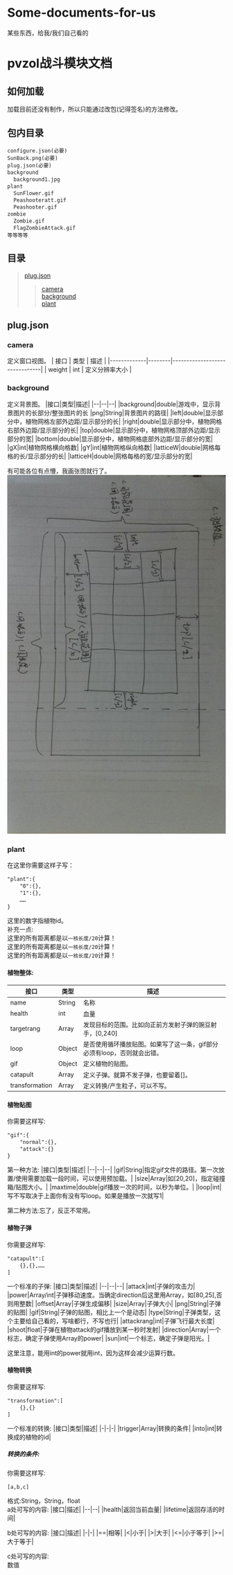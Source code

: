 # Some-documents-for-us
某些东西，给我/我们自己看的
# pvzol战斗模块文档
## 如何加载
加载目前还没有制作，所以只能通过改包(记得签名)的方法修改。
## 包内目录
```
configure.json(必要)
SunBack.png(必要)
plug.json(必要)
background
  background1.jpg
plant
  SunFlower.gif
  Peashooteratt.gif
  Peashooter.gif
zombie
  Zombie.gif
  FlagZombieAttack.gif
等等等等
```
## 目录
> [plug.json](https://github.com/AAswordman/Some-documents-for-us#plugjson)<br>
>> [camera](https://github.com/AAswordman/Some-documents-for-us#camera)<br>
>> [background](https://github.com/AAswordman/Some-documents-for-us#background)<br>
>> [plant](https://github.com/AAswordman/Some-documents-for-us#plant)<br>

## plug.json
### camera
定义窗口视图。
   | 接口       | 类型   | 描述                   |
   |-------------|--------|-------------------------------|
   | weight        | int | 定义分辨率大小      |
### background
定义背景图。
|接口|类型|描述|
|--|--|--|
|background|double|游戏中，显示背景图片的长部分/整张图片的长
|png|String|背景图片的路径|
|left|double|显示部分中，植物网格左部外边距/显示部分的长|
|right|double|显示部分中，植物网格右部外边距/显示部分的长|
|top|double|显示部分中，植物网格顶部外边距/显示部分的宽|
|bottom|double|显示部分中，植物网格底部外边距/显示部分的宽|
|gX|int|植物网格横向格数|
|gY|int|植物网格纵向格数|
|latticeW|double|网格每格的长/显示部分的长|
|latticeH|double|网格每格的宽/显示部分的宽|

有可能各位有点懵，我画张图就行了。
![](https://github.com/AAswordman/Some-documents-for-us/raw/master/-4164dc274539254f.jpg)
### plant
在这里你需要这样子写：
```
"plant":{
    "0":{},
    "1":{},
    ……
}
```
这里的数字指植物id。<br>
补充一点:<br>
这里的所有距离都是以`一核长度/20`计算！<br>
这里的所有距离都是以`一核长度/20`计算！<br>
这里的所有距离都是以`一核长度/20`计算！<br>
#### 植物整体:
|接口|类型|描述|
|--|--|--|
|name|String|名称|
|health|int|血量|
|targetrang|Array|发现目标的范围。比如向正前方发射子弹的豌豆射手，[0,240]|
|loop|Object|是否使用循环播放贴图。如果写了这一条，gif部分必须有loop，否则就会出错。|
|gif|Object|定义植物的贴图。|
|catapult|Array|定义子弹。就算不发子弹，也要留着[]。|
|transformation|Array|定义转换/产生粒子，可以不写。|

#### 植物贴图
你需要这样写:
```
"gif":{
    "normal":{},
    "attack":{}
}
```
第一种方法:
|接口|类型|描述|
|--|--|--|
|gif|String|指定gif文件的路径。第一次放置/使用需要加载一段时间，可以使用预加载。|
|size|Array|如[20,20]，指定碰撞箱/贴图大小。|
|maxtime|double|gif播放一次的时间，以秒为单位。|
|loop|int|写不写取决于上面你有没有写loop。如果是播放一次就写1|

第二种方法:忘了，反正不常用。

#### 植物子弹
你需要这样写:
```
"catapult":[
    {},{},……
]
```
一个标准的子弹:
|接口|类型|描述|
|--|--|--|
|attack|int|子弹的攻击力|
|power|Array/int|子弹移动速度。当确定direction后这里用Array，如[80,25],否则用整数|
|offset|Array|子弹生成偏移|
|size|Array|子弹大小|
|png|String|子弹的贴图|
|gif|String|子弹的贴图，相比上一个是动态|
|type|String|子弹类型，这个主要给自己看的，写啥都行，不写也行|
|attackrang|int|子弹飞行最大长度|
|shoot|float|子弹在植物attack的gif播放到某一秒时发射|
|direction|Array|一个标志，确定子弹使用Array的power|
|sun|int|一个标志，确定子弹是阳光。|

这里注意，能用int的power就用int，因为这样会减少运算行数。

#### 植物转换
你需要这样写:
```
"transformation":[
    {},{}
]
```
一个标准的转换:
|接口|类型|描述|
|-|-|-|
|trigger|Array|转换的条件|
|into|int|转换成的植物的id|

##### 转换的条件:
你需要这样写:
```
[a,b,c]
```
格式:String，String，float<br>
a处可写的内容:
|接口|描述|
|--|--|
|health|返回当前血量|
|lifetime|返回存活的时间|

b处可写的内容:
|接口|描述|
|-|-|
|==|相等|
|<|小于|
|>|大于|
|<=|小于等于|
|>=|大于等于|

c处可写的内容:<br>
数值

